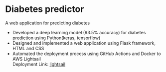 # Diabetes predictor
A web application for predicting diabetes  
* Developed a deep learning model (93.5% accuracy) for diabetes prediction using Python(keras, tensorflow)
* Designed and implemented a web application using Flask framework, HTML and CSS
* Automated the deployment process using GitHub Actions and Docker to AWS Lightsail  
Deployment Link: [lightsail](https://diabetes-predictor.kj6r6v3236kg2.ap-south-1.cs.amazonlightsail.com/)
